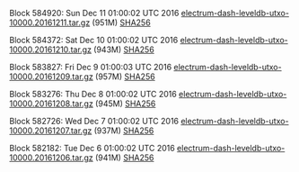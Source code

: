Block 584920: Sun Dec 11 01:00:02 UTC 2016 [electrum-dash-leveldb-utxo-10000.20161211.tar.gz](https://transfer.sh/CgPZF/electrum-dash-leveldb-utxo-10000.20161211.tar.gz) (951M) [SHA256](https://transfer.sh/3OYv7/electrum-dash-leveldb-utxo-10000.20161211.tar.gz.sha256)

Block 584372: Sat Dec 10 01:00:02 UTC 2016 [electrum-dash-leveldb-utxo-10000.20161210.tar.gz](https://transfer.sh/EltT0/electrum-dash-leveldb-utxo-10000.20161210.tar.gz) (943M) [SHA256](https://transfer.sh/RimWB/electrum-dash-leveldb-utxo-10000.20161210.tar.gz.sha256)

Block 583827: Fri Dec  9 01:00:03 UTC 2016 [electrum-dash-leveldb-utxo-10000.20161209.tar.gz](https://transfer.sh/wvSJz/electrum-dash-leveldb-utxo-10000.20161209.tar.gz) (957M) [SHA256](https://transfer.sh/7hLbY/electrum-dash-leveldb-utxo-10000.20161209.tar.gz.sha256)

Block 583276: Thu Dec  8 01:00:02 UTC 2016 [electrum-dash-leveldb-utxo-10000.20161208.tar.gz](https://transfer.sh/muQEl/electrum-dash-leveldb-utxo-10000.20161208.tar.gz) (945M) [SHA256](https://transfer.sh/nCnRk/electrum-dash-leveldb-utxo-10000.20161208.tar.gz.sha256)

Block 582726: Wed Dec  7 01:00:02 UTC 2016 [electrum-dash-leveldb-utxo-10000.20161207.tar.gz](https://transfer.sh/o8QHY/electrum-dash-leveldb-utxo-10000.20161207.tar.gz) (937M) [SHA256](https://transfer.sh/kqxBR/electrum-dash-leveldb-utxo-10000.20161207.tar.gz.sha256)

Block 582182: Tue Dec  6 01:00:02 UTC 2016 [electrum-dash-leveldb-utxo-10000.20161206.tar.gz](https://transfer.sh/11BES3/electrum-dash-leveldb-utxo-10000.20161206.tar.gz) (941M) [SHA256](https://transfer.sh/x9cQs/electrum-dash-leveldb-utxo-10000.20161206.tar.gz.sha256)
